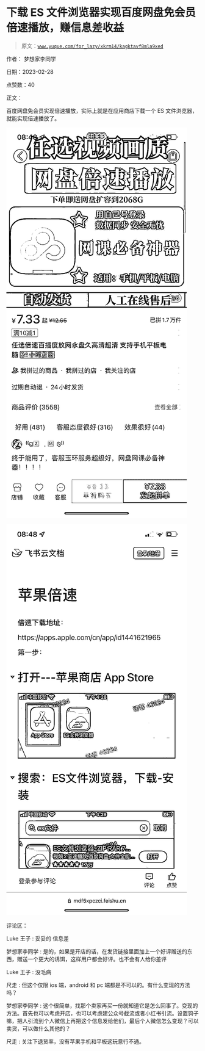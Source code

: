 # 下载 ES 文件浏览器实现百度网盘免会员倍速播放，赚信息差收益

> 原文：[`www.yuque.com/for_lazy/xkrm14/kagktavf8mla9xed`](https://www.yuque.com/for_lazy/xkrm14/kagktavf8mla9xed)

作者： 梦想家李同学 

日期：2023-02-28 

点赞数：40 

正文： 

百度网盘免会员实现倍速播放，实际上就是在应用商店下载一个 ES 文件浏览器，就能实现倍速播放了。 

![](img/12af31d2b444e500d0172516cbf58633.png)  

![](img/003c1f85273b01adff27c19d6655cdf8.png)  

评论区： 

Luke 王子 : 妥妥的 信息差 

梦想家李同学 : 是的，如果是开店的话，在发货链接里面加上一个好评赠送的东西，赠送一个更大的诱饵，这样用户都会好评。也不会有人给你差评 

Luke 王子 : 没毛病 

尺走 : 但这个仅限 ios 端，android 和 pc 端都是不可以的。有什么变现的方法吗？ 

梦想家李同学 : 这个很简单，找那个卖家再买一份就知道它是怎么回事了。变现的方法。首先也可以考虑开店，也可以考虑建公众号截流或者小红书引流。设置钩子嘛，把人引流到个人微信上再把这个信息发给他们，最后个人微信怎么变现？可以卖货，可以做什么其他的？ 

尺走 : 关注下退货率，没有苹果手机和平板这玩意行不通。 

